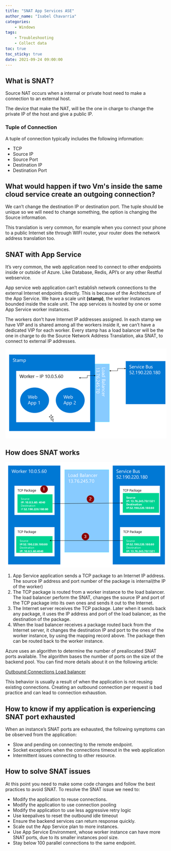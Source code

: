 ```yaml
---
title: "SNAT App Services ASE"
author_name: "Isabel Chavarria"
categories:
    - Windows
tags:
    - Troubleshooting
    - Collect data
toc: true
toc_sticky: true
date: 2021-09-24 09:00:00
---
```

<html>
<head>
  <!-- Google tag (gtag.js) -->
<script async src="https://www.googletagmanager.com/gtag/js?id=G-0DC5DVJXR5"></script>
<script>
  window.dataLayer = window.dataLayer || [];
  function gtag(){dataLayer.push(arguments);}
  gtag('js', new Date());

  gtag('config', 'G-0DC5DVJXR5');
</script>
</head>
</html>

## What is SNAT?

Source NAT occurs when a internal or private host need to make a connection to
an external host.  

The device that make the NAT, will be the one in charge to change the private
IP of the host and give a public IP.

### Tuple of Connection

A tuple of connection typically includes the following information:

- TCP
- Source IP
- Source Port
- Destination IP
- Destination Port

## What would happen if two Vm's inside the same cloud service create an outgoing connection?

We can’t change the destination IP or destination port. The tuple should be
unique so we will need to change something, the option is changing the Source
information.

This translation is very common, for example when you connect your phone to
a public Internet site through WIFI router, your router does the network address
translation too.

## SNAT with App Service

It’s very common, the  web application need to connect to other endpoints inside
or outside of Azure. Like Database, Redis, API’s or any other Restful webservice.

App service web application can’t establish network connections to the external
Internet endpoints directly.
This is because of the Architecture  of the App Service. We have a scale unit
**(stamp)**, the worker instances bounded inside the scale unit. The app services
is hosted by one or some App Service worker instances.

The workers don’t have Internet IP addresses assigned. In each stamp we have VIP
and is shared among all the workers inside it, we can’t have a dedicated VIP for
each worker. Every stamp has a load balancer will be the one in charge to do the
Source Network Address Translation, aka SNAT, to connect to external IP addresses.

![flow](/media/2021/SNAT/01.png)

## How does SNAT works

![flow](/media/2021/SNAT/02.png)

1. App Service application sends a TCP package to an Internet IP address.
The source IP address and port number of the package is internal(the IP of the worker)
2. The TCP package is routed from a worker instance to the load balancer.
The load balancer perform the SNAT, changes the source IP and port of the TCP
package into its own ones and sends it out to the Internet.
3. The Internet server receives the TCP package. Later when it sends back any package,
it uses the IP address and port of the load balancer, as the destination of the package.
4. When the load balancer receives a package routed back from the Internet server,
it changes the destination IP and port to the ones of the worker instance, by
using the mapping record above. The package then can be routed back to the worker
instance.

Azure uses an algorithm to determine the number of preallocated SNAT ports
available. The algorithm bases the number of ports on the size of the backend pool.
You can find more details about it on the following article:

[Outbound Connections Load balancer](https://docs.microsoft.com/en-us/azure/load-balancer/load-balancer-outbound-connections#preallocatedports)

This behavior is usually a result of when the application is not reusing existing
connections. Creating an outbound connection per request is bad practice and can
lead to connection exhaustion.

## How to know if my application is experiencing SNAT port exhausted

When an instance’s SNAT ports are exhausted, the following symptoms can be observed
from the application:

- Slow and pending on connecting to the remote endpoint.
- Socket exceptions when the connections timeout in the web application
- Intermittent issues connecting to other resource.

## How to solve SNAT issues

At this point you need to make some code changes and follow the best practices to
avoid SNAT. To resolve the SNAT issue we need to:

- Modify the application to reuse connections.
- Modify the application to use connection pooling
- Modify the application to use less aggressive retry logic
- Use keepalives to reset the outbound idle timeout
- Ensure the backend services can return response quickly.
- Scale out the App Service plan to more instances.
- Use App Service Environment, whose worker instance can have more SNAT ports,
due to its smaller instances pool size.
- Stay below 100 parallel connections to the same endpoint.
